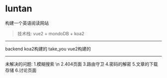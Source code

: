 # luntan
构建一个英语阅读网站

> 技术栈: vue2 + mondoDB + koa2
-----
backend   koa2构建的
take_you  vue2构建的

-----
未解决的问题:
 1.模糊搜索 \n
2.404页面
3.路由守卫
4.密码的解密
5.文章的下载存储
6.讨论页面

